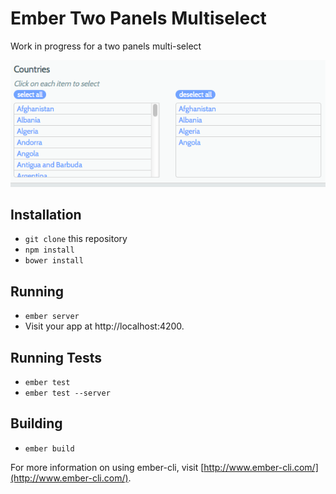 # Ember Two Panels Multiselect

Work in progress for a two panels multi-select

![Two Panels Multiselect](preview.png?raw=true "Two Panels Multiselect")

## Installation

* `git clone` this repository
* `npm install`
* `bower install`

## Running

* `ember server`
* Visit your app at http://localhost:4200.

## Running Tests

* `ember test`
* `ember test --server`

## Building

* `ember build`

For more information on using ember-cli, visit [http://www.ember-cli.com/](http://www.ember-cli.com/).
